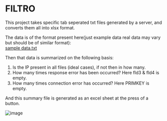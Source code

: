 # FILTRO

This project takes specific tab seperated txt files generated by a server, and converts them all into xlsx format. 

The data is of the format present here(just example data real data may vary but should be of similar format):                               
[sample data.txt](https://github.com/user-attachments/files/16194857/sample.data.txt)


Then that data is summarized on the following basis: 
1) Is the IP present in all files (ideal cases), if not then in how many.
2) How many times response error has been occurred? Here fld3 & fld4 is empty.
3) How many times connection error has occurred? Here PRIMKEY is empty.

And this summary file is generated as an excel sheet at the press of a button.

![image](https://github.com/user-attachments/assets/c623286b-1bb0-4c06-9439-a2c7e7bf7273)
